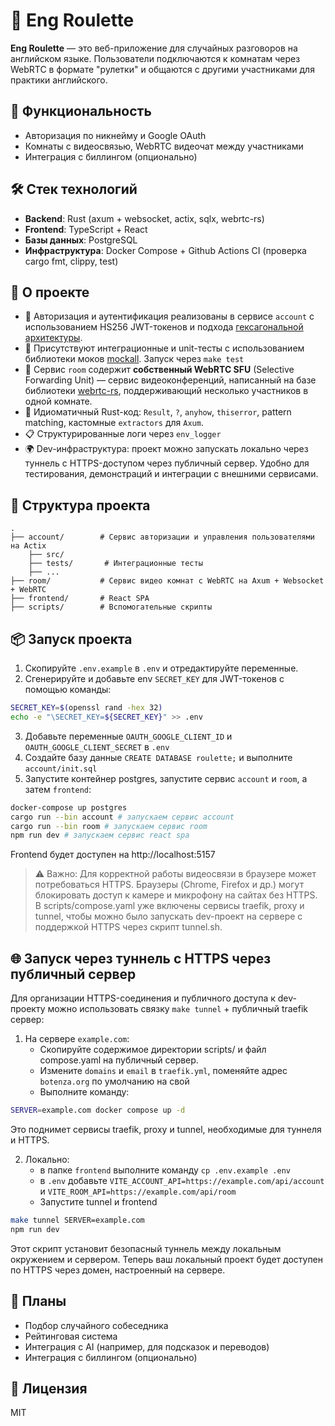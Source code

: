 # 🎲 Eng Roulette

**Eng Roulette** — это веб-приложение для случайных разговоров на английском языке. Пользователи подключаются к комнатам через WebRTC в формате "рулетки" и общаются с другими участниками для практики английского.

## 🚀 Функциональность

- Авторизация по никнейму и Google OAuth
- Комнаты с видеосвязью, WebRTC видеочат между участниками
- Интеграция с биллингом (опционально)

## 🛠️ Стек технологий

- **Backend**: Rust (axum + websocket, actix, sqlx, webrtc-rs)
- **Frontend**: TypeScript + React
- **Базы данных**: PostgreSQL
- **Инфраструктура**: Docker Compose + Github Actions CI (проверка cargo fmt, clippy, test)

## 🌟 О проекте

- 🔐 Авторизация и аутентификация реализованы в сервисе `account` с использованием HS256 JWT-токенов и подхода [гексагональной архитектуры](https://github.com/microsoft/cookiecutter-rust-actix-clean-architecture/blob/main/docs/onion-architecture-article.md). 
- 🧪 Присутствуют интеграционные и unit-тесты с использованием библиотеки моков [mockall](https://crates.io/crates/mockall). Запуск через `make test`
- 📡 Сервис `room` содержит **собственный WebRTC SFU** (Selective Forwarding Unit) — сервис видеоконференций, написанный на базе библиотеки [webrtc-rs](https://crates.io/crates/webrtc), поддерживающий несколько участников в одной комнате.
- 🦀 Идиоматичный Rust-код: `Result`, `?`, `anyhow`, `thiserror`, pattern matching, кастомные `extractors` для `Axum`.
- 📋 Структурированные логи через `env_logger`
- 🌍 Dev-инфраструктура: проект можно запускать локально через туннель с HTTPS-доступом через публичный сервер. Удобно для тестирования, демонстраций и интеграции с внешними сервисами.

## 🧱 Структура проекта

```
.
├── account/        # Сервис авторизации и управления пользователями на Actix
    ├── src/
    ├── tests/       # Интеграционные тесты
    ├── ...
├── room/           # Сервис видео комнат с WebRTC на Axum + Websocket + WebRTC
├── frontend/       # React SPA
├── scripts/        # Вспомогательные скрипты
```

## 📦 Запуск проекта

1. Скопируйте `.env.example` в `.env` и отредактируйте переменные.
2. Сгенерируйте и добавьте env `SECRET_KEY` для JWT-токенов с помощью команды:
```bash
SECRET_KEY=$(openssl rand -hex 32)
echo -e "\SECRET_KEY=${SECRET_KEY}" >> .env
```
3. Добавьте переменные `OAUTH_GOOGLE_CLIENT_ID` и `OAUTH_GOOGLE_CLIENT_SECRET` в `.env`
4. Создайте базу данные `CREATE DATABASE roulette;` и выполните `account/init.sql`
5. Запустите контейнер postgres, запустите сервис `account` и `room`, а затем `frontend`:

```bash
docker-compose up postgres
cargo run --bin account # запускаем сервис account
cargo run --bin room # запускаем сервис room
npm run dev # запускаем сервис react spa
```
Frontend будет доступен на http://localhost:5157

> ⚠️ Важно: Для корректной работы видеосвязи в браузере может потребоваться HTTPS. Браузеры (Chrome, Firefox и др.) могут блокировать доступ к камере и микрофону на сайтах без HTTPS.
В scripts/compose.yaml уже включены сервисы traefik, proxy и tunnel, чтобы можно было запускать dev-проект на сервере с поддержкой HTTPS через скрипт tunnel.sh.

## 🌐 Запуск через туннель с HTTPS через публичный сервер

Для организации HTTPS-соединения и публичного доступа к dev-проекту можно использовать связку `make tunnel` + публичный traefik сервер:

1. На сервере `example.com`:
    - Скопируйте содержимое директории scripts/ и файл compose.yaml на публичный сервер. 
    - Измените `domains` и `email` в `traefik.yml`, поменяйте адрес `botenza.org` по умолчанию на свой
    - Выполните команду:

```bash
SERVER=example.com docker compose up -d
```
Это поднимет сервисы traefik, proxy и tunnel, необходимые для туннеля и HTTPS.

2. Локально:
    - в папке `frontend` выполните команду `cp .env.example .env`
    - в `.env` добавьте `VITE_ACCOUNT_API=https://example.com/api/account` и `VITE_ROOM_API=https://example.com/api/room`
    - Запустите tunnel и frontend
```bash
make tunnel SERVER=example.com
npm run dev
```

Этот скрипт установит безопасный туннель между локальным окружением и сервером.
Теперь ваш локальный проект будет доступен по HTTPS через домен, настроенный на сервере.

## 📌 Планы

- Подбор случайного собеседника
- Рейтинговая система
- Интеграция с AI (например, для подсказок и переводов)
- Интеграция с биллингом (опционально)

## 📄 Лицензия
MIT